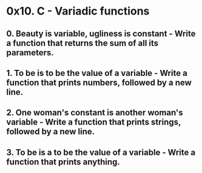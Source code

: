 # 0x10. C - Variadic functions
## 0. Beauty is variable, ugliness is constant - Write a function that returns the sum of all its parameters.
## 1. To be is to be the value of a variable - Write a function that prints numbers, followed by a new line.
## 2. One woman's constant is another woman's variable - Write a function that prints strings, followed by a new line.
## 3. To be is a to be the value of a variable - Write a function that prints anything.
